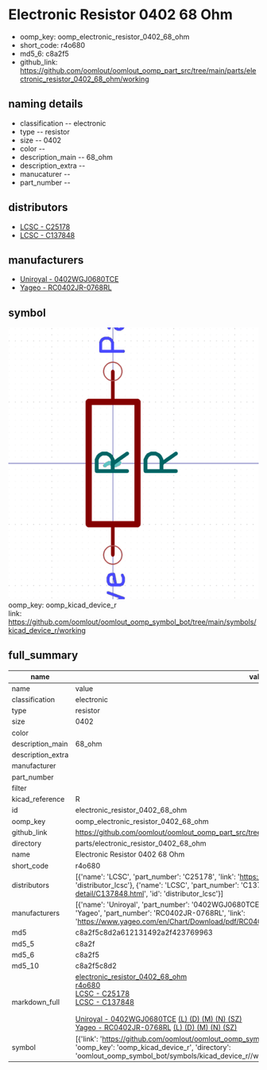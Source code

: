 # Electronic Resistor 0402 68 Ohm

  
* oomp_key: oomp_electronic_resistor_0402_68_ohm 
* short_code: r4o680
* md5_6: c8a2f5  
* github_link: https://github.com/oomlout/oomlout_oomp_part_src/tree/main/parts/electronic_resistor_0402_68_ohm/working  
## naming details
* classification -- electronic
* type -- resistor
* size -- 0402
* color -- 
* description_main -- 68_ohm
* description_extra -- 
* manucaturer -- 
* part_number -- 

## distributors
* [LCSC - C25178](https://lcsc.com/product-detail/C25178.html)  
* [LCSC - C137848](https://lcsc.com/product-detail/C137848.html)  

## manufacturers
* [Uniroyal - 0402WGJ0680TCE]()  
* [Yageo - RC0402JR-0768RL](https://www.yageo.com/en/Chart/Download/pdf/RC0402JR-0768RL)  

## symbol

![](symbol/0/working/working_600.png)  
oomp_key: oomp_kicad_device_r  
link: https://github.com/oomlout/oomlout_oomp_symbol_bot/tree/main/symbols/kicad_device_r/working  


## full_summary
| name | value | 
| --- | --- | 
| name | value | 
| classification | electronic | 
| type | resistor | 
| size | 0402 | 
| color |  | 
| description_main | 68_ohm | 
| description_extra |  | 
| manufacturer |  | 
| part_number |  | 
| filter |  | 
| kicad_reference | R | 
| id | electronic_resistor_0402_68_ohm | 
| oomp_key | oomp_electronic_resistor_0402_68_ohm | 
| github_link | https://github.com/oomlout/oomlout_oomp_part_src/tree/main/parts/electronic_resistor_0402_68_ohm/working | 
| directory | parts/electronic_resistor_0402_68_ohm | 
| name | Electronic Resistor 0402 68 Ohm | 
| short_code | r4o680 | 
| distributors | [{'name': 'LCSC', 'part_number': 'C25178', 'link': 'https://lcsc.com/product-detail/C25178.html', 'id': 'distributor_lcsc'}, {'name': 'LCSC', 'part_number': 'C137848', 'link': 'https://lcsc.com/product-detail/C137848.html', 'id': 'distributor_lcsc'}] | 
| manufacturers | [{'name': 'Uniroyal', 'part_number': '0402WGJ0680TCE', 'link': '', 'id': 'manufacturer_uniroyal'}, {'name': 'Yageo', 'part_number': 'RC0402JR-0768RL', 'link': 'https://www.yageo.com/en/Chart/Download/pdf/RC0402JR-0768RL', 'id': 'manufacturer_yageo'}] | 
| md5 | c8a2f5c8d2a612131492a2f423769963 | 
| md5_5 | c8a2f | 
| md5_6 | c8a2f5 | 
| md5_10 | c8a2f5c8d2 | 
| markdown_full | [electronic_resistor_0402_68_ohm](https://github.com/oomlout/oomlout_oomp_part_src/tree/main/parts/electronic_resistor_0402_68_ohm/working)<br>[r4o680](https://github.com/oomlout/oomlout_oomp_part_src/tree/main/parts/electronic_resistor_0402_68_ohm/working)<br>[LCSC - C25178<br>](https://lcsc.com/product-detail/C25178.html)[LCSC - C137848<br>](https://lcsc.com/product-detail/C137848.html)<br>[Uniroyal - 0402WGJ0680TCE]() [(L)  ](https://www.lcsc.com/search?q=0402WGJ0680TCE)[(D)  ](https://www.digikey.com/en/products?,keywords=0402WGJ0680TCE)[(M)  ](https://www.mouser.com/Search/Refine?Keyword=0402WGJ0680TCE)[(N)  ](https://www.newark.com/search?st=0402WGJ0680TCE)[(SZ)  ](https://so.szlcsc.com/global.html?k=0402WGJ0680TCE)<br>[Yageo - RC0402JR-0768RL](https://www.yageo.com/en/Chart/Download/pdf/RC0402JR-0768RL) [(L)  ](https://www.lcsc.com/search?q=RC0402JR-0768RL)[(D)  ](https://www.digikey.com/en/products?,keywords=RC0402JR-0768RL)[(M)  ](https://www.mouser.com/Search/Refine?Keyword=RC0402JR-0768RL)[(N)  ](https://www.newark.com/search?st=RC0402JR-0768RL)[(SZ)  ](https://so.szlcsc.com/global.html?k=RC0402JR-0768RL)<br> | 
| symbol | [{'link': 'https://github.com/oomlout/oomlout_oomp_symbol_bot/tree/main/symbols/kicad_device_r', 'oomp_key': 'oomp_kicad_device_r', 'directory': 'oomlout_oomp_symbol_bot/symbols/kicad_device_r//working/working.kicad_sym'}] | 
